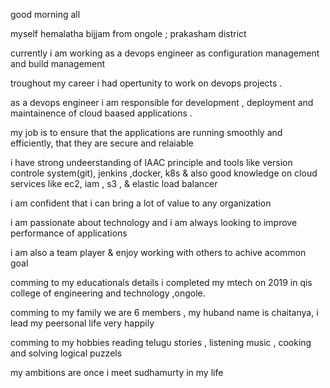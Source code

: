 good morning all

myself hemalatha bijjam from ongole ; prakasham district 

currently i am working as a devops engineer as configuration management and build management

troughout my career i had opertunity to work on devops projects .

as a devops engineer i am responsible for development , deployment and maintainence of cloud baased applications .

my job is to ensure that the applications are running smoothly and efficiently, that they are secure and relaiable

i have strong undeerstanding of IAAC principle and tools like 
version controle system(git), jenkins ,docker, k8s & also good knowledge on cloud services like ec2, iam , s3 , & elastic load balancer

i am confident that i can bring a lot of value to any organization

i am passionate about technology and i am always looking to improve performance of applications

i am also a team player & enjoy working with others to achive acommon goal

comming to my educationals details i completed my mtech on 2019 in qis college of engineering and technology ,ongole.

comming to my family we are 6 members , my huband name is chaitanya, i lead my 
peersonal life very  happily

comming to my hobbies reading telugu stories , listening music , cooking and solving logical puzzels

my ambitions are once i meet sudhamurty in my life
